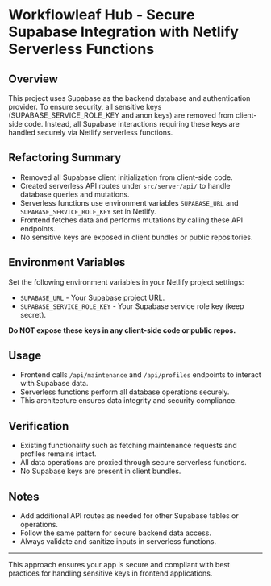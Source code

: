 # Workflowleaf Hub - Secure Supabase Integration with Netlify Serverless Functions

## Overview

This project uses Supabase as the backend database and authentication provider. To ensure security, all sensitive keys (SUPABASE_SERVICE_ROLE_KEY and anon keys) are removed from client-side code. Instead, all Supabase interactions requiring these keys are handled securely via Netlify serverless functions.

## Refactoring Summary

- Removed all Supabase client initialization from client-side code.
- Created serverless API routes under `src/server/api/` to handle database queries and mutations.
- Serverless functions use environment variables `SUPABASE_URL` and `SUPABASE_SERVICE_ROLE_KEY` set in Netlify.
- Frontend fetches data and performs mutations by calling these API endpoints.
- No sensitive keys are exposed in client bundles or public repositories.

## Environment Variables

Set the following environment variables in your Netlify project settings:

- `SUPABASE_URL` - Your Supabase project URL.
- `SUPABASE_SERVICE_ROLE_KEY` - Your Supabase service role key (keep secret).

**Do NOT expose these keys in any client-side code or public repos.**

## Usage

- Frontend calls `/api/maintenance` and `/api/profiles` endpoints to interact with Supabase data.
- Serverless functions perform all database operations securely.
- This architecture ensures data integrity and security compliance.

## Verification

- Existing functionality such as fetching maintenance requests and profiles remains intact.
- All data operations are proxied through secure serverless functions.
- No Supabase keys are present in client bundles.

## Notes

- Add additional API routes as needed for other Supabase tables or operations.
- Follow the same pattern for secure backend data access.
- Always validate and sanitize inputs in serverless functions.

---

This approach ensures your app is secure and compliant with best practices for handling sensitive keys in frontend applications.
